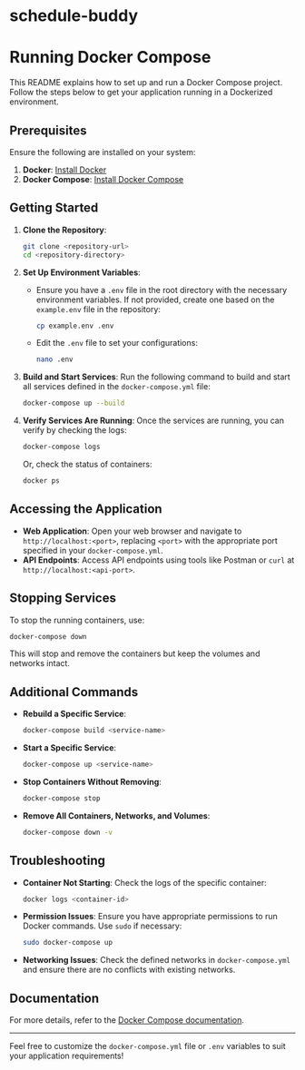 # schedule-buddy

# Running Docker Compose

This README explains how to set up and run a Docker Compose project. Follow the steps below to get your application running in a Dockerized environment.

## Prerequisites

Ensure the following are installed on your system:

1. **Docker**: [Install Docker](https://docs.docker.com/get-docker/)
2. **Docker Compose**: [Install Docker Compose](https://docs.docker.com/compose/install/)

## Getting Started

1. **Clone the Repository**:
   ```bash
   git clone <repository-url>
   cd <repository-directory>
   ```

2. **Set Up Environment Variables**:
   - Ensure you have a `.env` file in the root directory with the necessary environment variables. If not provided, create one based on the `example.env` file in the repository:
     ```bash
     cp example.env .env
     ```
   - Edit the `.env` file to set your configurations:
     ```bash
     nano .env
     ```

3. **Build and Start Services**:
   Run the following command to build and start all services defined in the `docker-compose.yml` file:
   ```bash
   docker-compose up --build
   ```

4. **Verify Services Are Running**:
   Once the services are running, you can verify by checking the logs:
   ```bash
   docker-compose logs
   ```
   Or, check the status of containers:
   ```bash
   docker ps
   ```

## Accessing the Application

- **Web Application**: Open your web browser and navigate to `http://localhost:<port>`, replacing `<port>` with the appropriate port specified in your `docker-compose.yml`.
- **API Endpoints**: Access API endpoints using tools like Postman or `curl` at `http://localhost:<api-port>`.

## Stopping Services

To stop the running containers, use:
```bash
docker-compose down
```

This will stop and remove the containers but keep the volumes and networks intact.

## Additional Commands

- **Rebuild a Specific Service**:
  ```bash
  docker-compose build <service-name>
  ```

- **Start a Specific Service**:
  ```bash
  docker-compose up <service-name>
  ```

- **Stop Containers Without Removing**:
  ```bash
  docker-compose stop
  ```

- **Remove All Containers, Networks, and Volumes**:
  ```bash
  docker-compose down -v
  ```

## Troubleshooting

- **Container Not Starting**:
  Check the logs of the specific container:
  ```bash
  docker logs <container-id>
  ```

- **Permission Issues**:
  Ensure you have appropriate permissions to run Docker commands. Use `sudo` if necessary:
  ```bash
  sudo docker-compose up
  ```

- **Networking Issues**:
  Check the defined networks in `docker-compose.yml` and ensure there are no conflicts with existing networks.

## Documentation

For more details, refer to the [Docker Compose documentation](https://docs.docker.com/compose/).

---

Feel free to customize the `docker-compose.yml` file or `.env` variables to suit your application requirements!
